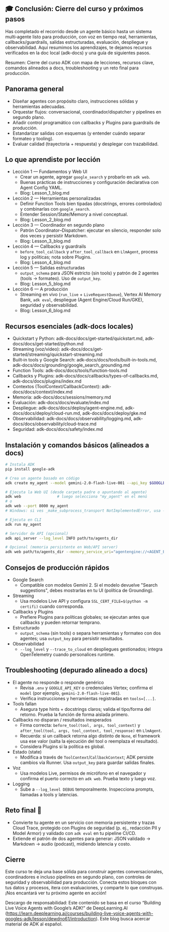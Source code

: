 ## 🎓 Conclusión: Cierre del curso y próximos pasos

Has completado el recorrido desde un agente básico hasta un sistema multi‑agente listo para producción, con voz en tiempo real, herramientas, callbacks/guardrails, salidas estructuradas, evaluación, despliegue y observabilidad. Aquí resumimos los aprendizajes, te dejamos recursos verificados en la doc local (adk-docs) y una guía de siguientes pasos.

Resumen: Cierre del curso ADK con mapa de lecciones, recursos clave, comandos alineados a docs, troubleshooting y un reto final para producción.

## Panorama general
- Diseñar agentes con propósito claro, instrucciones sólidas y herramientas adecuadas.
- Orquestar flujos: conversacional, coordinador/dispatcher y pipelines en segundo plano.
- Añadir control programático con callbacks y Plugins para guardrails de producción.
- Estandarizar salidas con esquemas (y entender cuándo separar formateo y tooling).
- Evaluar calidad (trayectoria + respuesta) y desplegar con trazabilidad.

## Lo que aprendiste por lección
- Lección 1 — Fundamentos y Web UI
  - Crear un agente, agregar `google_search` y probarlo en `adk web`.
  - Buenas prácticas de instrucciones y configuración declarativa con Agent Config YAML.
  - Blog: Lesson_1_blog.md
- Lección 2 — Herramientas personalizadas
  - Definir Function Tools bien tipadas (docstrings, errores controlados) y combinarlas con `google_search`.
  - Entender Session/State/Memory a nivel conceptual.
  - Blog: Lesson_2_blog.md
- Lección 3 — Coordinador en segundo plano
  - Patrón Coordinator–Dispatcher: ejecutar en silencio, responder solo dos veces y persistir Markdown.
  - Blog: Lesson_3_blog.md
- Lección 4 — Callbacks y guardrails
  - `before_tool_callback` y `after_tool_callback` en `LlmAgent`, process log y políticas; nota sobre Plugins.
  - Blog: Lesson_4_blog.md
- Lección 5 — Salidas estructuradas
  - `output_schema` para JSON estricto (sin tools) y patrón de 2 agentes (tools → formateo). Uso de `output_key`.
  - Blog: Lesson_5_blog.md
- Lección 6 — A producción
  - Streaming en vivo (`run_live` + `LiveRequestQueue`), Vertex AI Memory Bank, `adk eval`, despliegue (Agent Engine/Cloud Run/GKE), seguridad y observabilidad.
  - Blog: Lesson_6_blog.md

## Recursos esenciales (adk-docs locales)
- Quickstart y Python: adk-docs/docs/get-started/quickstart.md, adk-docs/docs/get-started/python.md
- Streaming (voz/video): adk-docs/docs/get-started/streaming/quickstart-streaming.md
- Built‑in tools y Google Search: adk-docs/docs/tools/built-in-tools.md, adk-docs/docs/grounding/google_search_grounding.md
- Function Tools: adk-docs/docs/tools/function-tools.md
- Callbacks y Plugins: adk-docs/docs/callbacks/types-of-callbacks.md, adk-docs/docs/plugins/index.md
- Contextos (ToolContext/CallbackContext): adk-docs/docs/context/index.md
- Memoria: adk-docs/docs/sessions/memory.md
- Evaluación: adk-docs/docs/evaluate/index.md
- Despliegue: adk-docs/docs/deploy/agent-engine.md, adk-docs/docs/deploy/cloud-run.md, adk-docs/docs/deploy/gke.md
- Observabilidad: adk-docs/docs/observability/logging.md, adk-docs/docs/observability/cloud-trace.md
- Seguridad: adk-docs/docs/safety/index.md

## Instalación y comandos básicos (alineados a docs)
```bash
# Instala ADK
pip install google-adk

# Crea un agente basado en código
adk create my_agent --model gemini-2.0-flash-live-001 --api_key $GOOGLE_API_KEY

# Ejecuta la Web UI (desde carpeta padre o apuntando al agente)
adk web                # luego selecciona "my_agent" en el menú
# o
adk web --port 8000 my_agent
# Windows: si ves _make_subprocess_transport NotImplementedError, usa --no-reload

# Ejecuta en CLI
adk run my_agent

# Servidor de API (opcional)
adk api_server --log_level INFO path/to/agents_dir

# Opcional (memoria persistente en Web/API server)
adk web path/to/agents_dir --memory_service_uri="agentengine://<AGENT_ENGINE_ID>"
```

## Consejos de producción rápidos
- Google Search
  - Compatible con modelos Gemini 2. Si el modelo devuelve "Search suggestions", debes mostrarlas en tu UI (política de Grounding).
- Streaming
  - Usa modelos Live API y configura `SSL_CERT_FILE=$(python -m certifi)` cuando corresponda.
- Callbacks y Plugins
  - Prefiere Plugins para políticas globales; se ejecutan antes que callbacks y pueden retornar temprano.
- Estructurado
  - `output_schema` (sin tools) o separa herramientas y formateo con dos agentes; usa `output_key` para persistir resultados.
- Observabilidad
  - `--log_level` y `--trace_to_cloud` en despliegues gestionados; integra OpenTelemetry cuando personalices runtime.

## Troubleshooting (depurado alineado a docs)
- El agente no responde o responde genérico
  - Revisa `.env` y `GOOGLE_API_KEY` o credenciales Vertex; confirma el `model` (por ejemplo, `gemini-2.0-flash-live-001`).
  - Verifica instrucciones y herramientas registradas en `tools=[...]`.
- Tools fallan
  - Asegura type hints + docstrings claros; valida el tipo/forma del retorno. Prueba la función de forma aislada primero.
- Callbacks no disparan / resultados inesperados
  - Firma correcta: `before_tool(tool, args, tool_context)` y `after_tool(tool, args, tool_context, tool_response)` en `LlmAgent`.
  - Recuerda: si un callback retorna algo distinto de `None`, el framework usa ese valor (salta la ejecución del tool o reemplaza el resultado).
  - Considera Plugins si la política es global.
- Estado (state)
  - Modifica a través de `ToolContext`/`CallbackContext`; ADK persiste cambios vía Runner. Usa `output_key` para guardar salidas finales.
- Voz
  - Usa modelos Live, permisos de micrófono en el navegador y confirma el puerto correcto en `adk web`. Prueba texto y luego voz.
- Logging
  - Sube a `--log_level DEBUG` temporalmente. Inspecciona prompts, llamadas a tools y latencias.

## Reto final 🎯
- Convierte tu agente en un servicio con memoria persistente y trazas Cloud Trace, protegido con Plugins de seguridad (p. ej., redacción PII y Model Armor) y validado con `adk eval` en tu pipeline CI/CD.
- Extiende el patrón de dos agentes para generar: JSON validado → Markdown → audio (podcast), midiendo latencia y costo.

## Cierre
Este curso te deja una base sólida para construir agentes conversacionales, coordinadores e incluso pipelines en segundo plano, con controles de seguridad y observabilidad para producción. Conecta estos bloques con tus datos y procesos, itera con evaluaciones, y comparte lo que construyas. ¡Nos encantará ver tu próximo agente en acción!

Descargo de responsabilidad: Este contenido se basa en el curso “Building Live Voice Agents with Google’s ADK!” de DeepLearning.AI (https://learn.deeplearning.ai/courses/building-live-voice-agents-with-googles-adk/lesson/dewdno61/introduction). Este blog busca acercar material de ADK al español.
